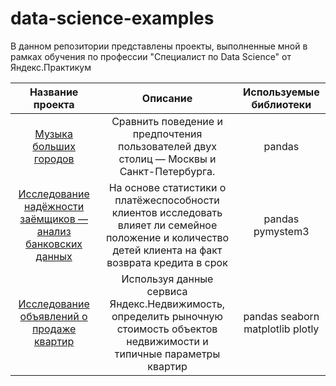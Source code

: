 # data-science-examples

В данном репозитории представлены проекты, выполненные мной в рамках обучения по профессии "Специалист по Data Science" от Яндекс.Практикум

| Название проекта | Описание | Используемые библиотеки |
| :--------------------: | :---------------------: |:---------------------------:|
| [Музыка больших городов](https://github.com/Artem1584/data-science-examples/tree/main/yandex-music) | Сравнить поведение и предпочтения пользователей двух столиц — Москвы и Санкт-Петербурга. | pandas |
| [Исследование надёжности заёмщиков — анализ банковских данных](https://github.com/Artem1584/data-science-examples/tree/main/bank_project) | На основе статистики о платёжеспособности клиентов исследовать влияет ли семейное положение и количество детей клиента на факт возврата кредита в срок | pandas pymystem3|
| [Исследование объявлений о продаже квартир](https://github.com/Artem1584/data-science-examples/tree/main/real_estate_project)| Используя данные сервиса Яндекс.Недвижимость, определить рыночную стоимость объектов недвижимости и типичные параметры квартир| pandas seaborn matplotlib plotly| 
